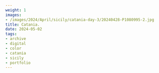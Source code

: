 ```yaml
---
weight: 1
images:
- /images/2024/April/sicily/catania-day-3/20240428-P1080995-2.jpg
title: Catania.
date: 2024-05-02
tags:
- archive
- digital
- color
- catania
- sicily
- portfolio
---
```


